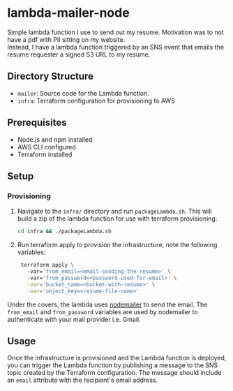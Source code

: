 # lambda-mailer-node

Simple lambda function I use to send out my resume.  Motivation was to not have a pdf with PII sitting on my website.  
Instead, I have a lambda function triggered by an SNS event that emails the resume requester a signed S3 URL to my resume.

## Directory Structure

- `mailer`: Source code for the Lambda function.
- `infra`: Terraform configuration for provisioning to AWS

## Prerequisites

- Node.js and npm installed
- AWS CLI configured
- Terraform installed

## Setup

### Provisioning

1. Navigate to the `infra/` directory and run `packageLambda.sh`.  This will build a zip of the lambda function for use with terraform provisioning:

   ```sh
   cd infra && ./packageLambda.sh
   ```

2. Run terraform apply to provision the infrastructure, note the following variables:
   ```sh
    terraform apply \ 
      -var='from_email=<email-sending-the-resume>' \ 
      -var='from_password=<password-used-for-email>' \
      -var='bucket_name=<bucket-with-resume>' \
      -var='object_key=<resume-file-name>' 
   ```
   
Under the covers, the lambda uses [nodemailer](https://www.nodemailer.com/) to send the email.  The `from_email` and `from_password` variables are used by nodemailer to authenticate with your mail provider i.e. Gmail.  
## Usage

Once the infrastructure is provisioned and the Lambda function is deployed, you can trigger the Lambda function by publishing a message to the SNS topic created by the Terraform configuration. 
The message should include an `email` attribute with the recipient's email address.
